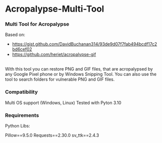 # Acropalypse-Multi-Tool

### Multi Tool for Acropalypse<br>
Based on:
- https://gist.github.com/DavidBuchanan314/93de9d07f7fab494bcdf17c2bd6cef02
- https://github.com/heriet/acropalypse-gif

<br>
With this tool you can restore PNG and GIF files, that are acropalypsed by any Google Pixel phone or by Windows Snipping Tool. You can also use the tool to search folders for vulnerable PNG and GIF files.

### Compatibility

Multi OS support (Windows, Linux)
Tested with Pyton 3.10

### Requirements

Python Libs: 

Pillow==9.5.0
Requests==2.30.0
sv_ttk==2.4.3
